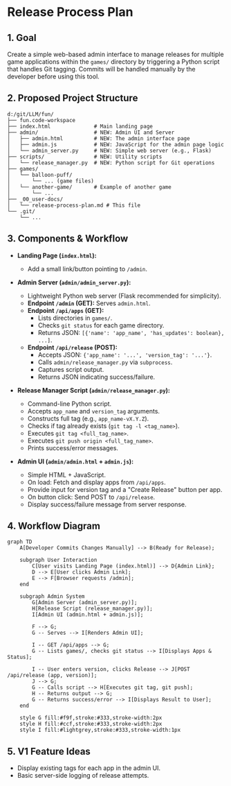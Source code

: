 # Release Process Plan

## 1. Goal

Create a simple web-based admin interface to manage releases for multiple game applications within the `games/` directory by triggering a Python script that handles Git tagging. Commits will be handled manually by the developer before using this tool.

## 2. Proposed Project Structure

```
d:/git/LLM/fun/
├── fun.code-workspace
├── index.html              # Main landing page
├── admin/                  # NEW: Admin UI and Server
│   ├── admin.html          # NEW: The admin interface page
│   ├── admin.js            # NEW: JavaScript for the admin page logic
│   └── admin_server.py     # NEW: Simple web server (e.g., Flask)
├── scripts/                # NEW: Utility scripts
│   └── release_manager.py  # NEW: Python script for Git operations
├── games/
│   └── balloon-puff/
│       └── ... (game files)
│   └── another-game/       # Example of another game
│       └── ...
├── _00_user-docs/
│   └── release-process-plan.md # This file
└── .git/
    └── ...
```

## 3. Components & Workflow

*   **Landing Page (`index.html`):**
    *   Add a small link/button pointing to `/admin`.

*   **Admin Server (`admin/admin_server.py`):**
    *   Lightweight Python web server (Flask recommended for simplicity).
    *   **Endpoint `/admin` (GET):** Serves `admin.html`.
    *   **Endpoint `/api/apps` (GET):**
        *   Lists directories in `games/`.
        *   Checks `git status` for each game directory.
        *   Returns JSON: `[{'name': 'app_name', 'has_updates': boolean}, ...]`.
    *   **Endpoint `/api/release` (POST):**
        *   Accepts JSON: `{'app_name': '...', 'version_tag': '...'}`.
        *   Calls `admin/release_manager.py` via `subprocess`.
        *   Captures script output.
        *   Returns JSON indicating success/failure.

*   **Release Manager Script (`admin/release_manager.py`):**
    *   Command-line Python script.
    *   Accepts `app_name` and `version_tag` arguments.
    *   Constructs full tag (e.g., `app_name-vX.Y.Z`).
    *   Checks if tag already exists (`git tag -l <tag_name>`).
    *   Executes `git tag <full_tag_name>`.
    *   Executes `git push origin <full_tag_name>`.
    *   Prints success/error messages.

*   **Admin UI (`admin/admin.html` + `admin.js`):**
    *   Simple HTML + JavaScript.
    *   On load: Fetch and display apps from `/api/apps`.
    *   Provide input for version tag and a "Create Release" button per app.
    *   On button click: Send POST to `/api/release`.
    *   Display success/failure message from server response.

## 4. Workflow Diagram

```mermaid
graph TD
    A[Developer Commits Changes Manually] --> B(Ready for Release);

    subgraph User Interaction
        C[User visits Landing Page (index.html)] --> D{Admin Link};
        D --> E[User clicks Admin Link];
        E --> F[Browser requests /admin];
    end

    subgraph Admin System
        G[Admin Server (admin_server.py)];
        H[Release Script (release_manager.py)];
        I[Admin UI (admin.html + admin.js)];

        F --> G;
        G -- Serves --> I[Renders Admin UI];

        I -- GET /api/apps --> G;
        G -- Lists games/, checks git status --> I[Displays Apps & Status];

        I -- User enters version, clicks Release --> J[POST /api/release (app, version)];
        J --> G;
        G -- Calls script --> H[Executes git tag, git push];
        H -- Returns output --> G;
        G -- Returns success/error --> I[Displays Result to User];
    end

    style G fill:#f9f,stroke:#333,stroke-width:2px
    style H fill:#ccf,stroke:#333,stroke-width:2px
    style I fill:#lightgrey,stroke:#333,stroke-width:1px
```

## 5. V1 Feature Ideas

*   Display existing tags for each app in the admin UI.
*   Basic server-side logging of release attempts.